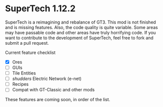 # SuperTech 1.12.2

SuperTech is a reimagining and rebalance of GT3. This mod is not finished and is missing features.
Also, the code quality is quite variable. Some areas may have passable code and other areas have truly horrifying code.
If you want to contribute to the development of SuperTech, feel free to fork and submit a pull request.

Current feature checklist

- [x] Ores
- [ ] GUIs
- [ ] Tile Entities
- [ ] *shudders* Electric Network (e-net)
- [ ] Recipes
- [ ] Compat with GT-Classic and other mods

These features are coming soon, in order of the list.
